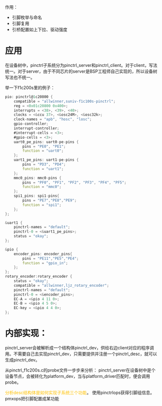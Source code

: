 作用：
* 引脚枚举与命名
* 引脚复用
* 引桥配置如上下拉、驱动强度

# 应用
在设备树中，pinctrl子系统分为pinctrl_server和pinctrl_client。对于client，写法统一。对于server，由于不同芯片的server是BSP工程师自己实现的，所以设备树写法也不统一。

举一下f1c200s里的例子：
```d
pio: pinctrl@1c20800 {
	compatible = "allwinner,suniv-f1c100s-pinctrl";
	reg = <0x01c20800 0x400>;
	interrupts = <38>, <39>, <40>;
	clocks = <&ccu 37>, <&osc24M>, <&osc32k>;
	clock-names = "apb", "hosc", "losc";
	gpio-controller;
	interrupt-controller;
	#interrupt-cells = <3>;
	#gpio-cells = <3>;
	uart0_pe_pins: uart0-pe-pins {
		pins = "PE0", "PE1";
		function = "uart0";
	};
	uart1_pe_pins: uart1-pe-pins {
		pins = "PD3", "PD4";
		function = "uart1";
	};
	mmc0_pins: mmc0-pins {
        pins = "PF0", "PF1", "PF2", "PF3", "PF4", "PF5";
        function = "mmc0";
    };
	spi1_pins: spi1-pins{
        pins = "PE7","PE8","PE9";
        function = "spi1";
    };
};
```

```d
&uart1 {
	pinctrl-names = "default";
	pinctrl-0 = <&uart1_pe_pins>;
	status = "okay";
};
```

```d
&pio {
	encoder_pins: encoder_pins{
	    pins = "PE11","PE5","PE4";
	    function = "gpio_in";
	};
};
rotary_encoder:rotary_encoder {
	status = "okay";
	compatible = "allwinner,ljz_rotary_encoder";
	pinctrl-names = "default";
	pinctrl-0 = <&encoder_pins>;
	EC-A = <&pio 4 11 0>;
	EC-B = <&pio 4 5 0>;
	EC-key = <&pio 4 4 0>;
};
```

# 内部实现：
pinctrl_server会被解析成一个结构体pinctrl_dev，供给右边client对应的程序调用。不需要自己去实现pinctrl_dev，只需要提供并注册一个pinctrl_desc，就可以生成pinctrl_dev。

从pinctrl_f1c200s.c的probe文件一步步来分析：
pinctrl_server在设备树中是个设备节点，会被转化为platform_dev，当与platform_driver匹配时，便会调用probe。

<span style="color:#ffc000">分析desc结构体是如何实现子系统三个功能</span>。
使用pinctrlops获得引脚组信息。
pmxops把引脚配置成某功能
